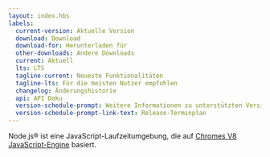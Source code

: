 ```yaml
---
layout: index.hbs
labels:
  current-version: Aktuelle Version
  download: Download
  download-for: Herunterladen für
  other-downloads: Andere Downloads
  current: Aktuell
  lts: LTS
  tagline-current: Neueste Funktionalitäten
  tagline-lts: Für die meisten Nutzer empfohlen
  changelog: Änderungshistorie
  api: API Doku
  version-schedule-prompt: Weitere Informationen zu unterstützten Versionen finden Sie im
  version-schedule-prompt-link-text: Release-Terminplan
---
```


Node.js® ist eine JavaScript-Laufzeitumgebung, die auf [Chromes V8 JavaScript-Engine](https://v8.dev/) basiert.
